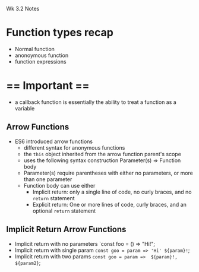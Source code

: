 Wk 3.2 Notes

# Function types recap
- Normal function
- anonoymous function
- function expressions
# == Important == 
 - a callback function is essentially the ability to treat a function as a variable

 ## Arrow Functions
 - ES6 introduced arrow functions
    - different syntax for anonymous functions
    - the `this` object inherited from the arrow function parent's scope
    - uses the following syntax construction
            Parameter(s) => Function body
    - Parameter(s) require parentheses with either no parameters, or more than one parameter
    - Function body can use either
        - Implicit return: only a single line of code, no curly braces, and no `return` statement
        - Explicit return: One or more lines of code, curly braces, and an optional `return` statement

## Implicit Return Arrow Functions
- Implicit return with no parameters
    `const foo = () => "Hi!";
- Implicit return with single param
    `const goo = param => 'Hi' ${param}!`;
- Implicit return with two params
    `const goo = param =>  ${param}!, ${param2}`;
